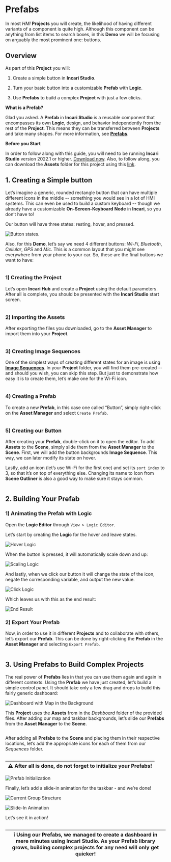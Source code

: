# Prefabs

In most *HMI* **Projects** you will create, the likelihood of having different variants of a component is quite high. Although this component can be anything from list items to search boxes, in this **Demo** we will be focusing on arguably the most prominent one: buttons.

## Overview

As part of this **Project** you will:

1. Create a simple button in **Incari Studio**.

2. Turn your basic button into a customizable **Prefab** with **Logic**.

3. Use **Prefabs** to build a complex **Project** with just a few clicks.

**What is a Prefab?**

Glad you asked. A **Prefab** in **Incari Studio** is a reusable component that encompasses its own **Logic**, design, and behavior independently from the rest of the **Project**. This means they can be transferred between **Projects** and take many shapes. For more information, see [**Prefabs**](../objects-and-types/prefabs/README.md).

**Before you Start**

In order to follow along with this guide, you will need to be running **Incari** **Studio** version 2022.1 or higher. [Download now](https://www.incari.com/incari-studio/). Also, to follow along, you can download the **Assets** folder for this project using this [link]().


## 1. Creating a Simple button

Let’s imagine a generic, rounded rectangle button that can have multiple different icons in the middle -- something you would see in a lot of HMI systems. This can even be used to build a custom keyboard -- though we already have a customizable **On-Screen-Keyboard** **Node** in **Incari**, so you don’t have to!

Our button will have three states: resting, hover, and pressed.

![Button states.]()

Also, for this **Demo**, let’s say we need 4 <!--5????--> different buttons: *Wi-Fi*, *Bluetooth*, *Cellular*, *GPS* and *Mic*. This is a common layout that you might see everywhere from your phone to your car. So, these are the final buttons we want to have:

![]()


### 1) Creating the Project

Let’s open **Incari Hub** and create a **Project** using the default parameters. After all is complete, you should be presented with the **Incari Studio** start screen.

![]()

### 2) Importing the Assets

After exporting the files you downloaded, go to the **Asset Manager** to import them into your **Project**.

![]()

### 3) Creating Image Sequences

One of the simplest ways of creating different states for an image is using [**Image Sequences**](../toolbox/events/imagesequence/README.md). In your **Project** folder, you will find them pre-created -- and should you wish, you can skip this step. But just to demonstrate how easy it is to create them, let’s make one for the Wi-Fi icon.

![]()

### 4) Creating a Prefab
To create a new **Prefab**, in this case one called “Button”, simply right-click on the **Asset Manager** and select `Create Prefab`.

![]()

### 5) Creating our Button

After creating your **Prefab**, double-click on it to open the editor. To add **Assets** to the **Scene**, simply slide them from the **Asset Manager** to the **Scene**. First, we will add the button backgrounds **Image Sequence**. This way, we can later modify its state on hover.

Lastly, add an icon (let’s use Wi-Fi for the first one) and set its `sort index` to 3, so that it’s on top of everything else. Changing its name to Icon from **Scene Outliner** is also a good way to make sure it stays common.

![]()

## 2. Building Your Prefab

### 1) Animating the Prefab with Logic

Open the **Logic Editor** through `View > Logic Editor`.

Let’s start by creating the **Logic** for the hover and leave states.

![Hover Logic]()

When the button is pressed, it will automatically scale down and up:

![Scaling Logic]()

And lastly, when we click our button it will change the state of the icon, negate the corresponding variable, and output the new value.

![Click Logic]()

Which leaves us with this as the end result:

![End Result]()

### 2) Export Your Prefab

Now, in order to use it in different **Projects** and to collaborate with others, let’s export our **Prefab**. This can be done by right-clicking the **Prefab** in the **Asset Manager** and selecting `Export Prefab`.

![]()

## 3. Using Prefabs to Build Complex Projects

The real power of **Prefabs** lies in that you can use them again and again in different contexts. Using the **Prefab** we have just created, let’s build a simple control panel. It should take only a few drag and drops to build this fairly generic dashboard:

![Dashboard with Map in the Background]()

This **Project** uses the **Assets** from in the *Dashboard* folder of the provided files. After adding our map and taskbar backgrounds, let’s slide our **Prefabs** from the **Asset Manager** to the **Scene**.

![]()

After adding all **Prefabs** to the **Scene** and placing them in their respective locations, let’s add the appropriate icons for each of them from our *Sequences* folder.

![]()

| :warning: After all is done, do not forget to initialize your **Prefabs**!|
|---------------------------------------------------------------------------|

![Prefab Initialization]()

Finally, let’s add a slide-in animation for the taskbar - and we’re done!

![Current Group Structure]()

![Slide-In Animation]()

Let’s see it in action!

![]()

| :grey_exclamation: Using our Prefabs, we managed to create a dashboard in mere minutes using **Incari Studio**. As your **Prefab** library grows, building complex projects for any need will only get quicker!|
|---------------------------------------------------|








